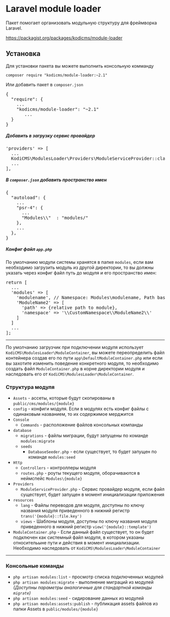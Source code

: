 # Laravel module loader
Пакет помогает организовать модульную структуру для фреймворка Laravel.

https://packagist.org/packages/kodicms/module-loader

## Установка

Для установки пакета вы можете выполнить консольную комманду

`composer require "kodicms/module-loader:~2.1"`

Или добавить пакет в `composer.json`
<pre>
{
  "require": {
    ...
    "kodicms/module-loader": "~2.1"
       ...
  }
}
</pre>


##### Добавить в загрузку сервис провайдер
<pre>
'providers' => [
  ...
  KodiCMS\ModulesLoader\Providers\ModuleServiceProvider::class,
  ...
],
</pre>

##### В `composer.json` добавить пространство имен
<pre>
{
  "autoload": {
    ...
    "psr-4": {
      ...
      "Modules\\"  : "modules/"
    },
    ...
  },
}
</pre>

##### Конфиг файл `app.php`
По умолчанию модули системы хранятся в папке `modules`, если вам необходимо загрузить модуль из другой директории,
то вы должны указать через конфиг файл путь до модуля и его пространство имен:

<pre>
return [
  ...
  'modules' => [
    'modulename', // Namespace: Modules\modulename, Path baseDir/modules/modulename
    'ModuleName2' => [
      'path' => {relative path to module},
      'namespace' => '\\CustomNamespace\\ModuleName2\\'
    ]
  ]
  ...
];
</pre>

----------

По умолчанию загрузчик при подключении модуля использует `KodiCMS\ModulesLoader\ModuleContainer`, вы можете 
переопределить файл контейнера создав его по пути `app\DefaultModuleContainer.php` или если вы захотите 
изменить поведение конкретного модуля, то необходимо создать файл `ModuleContainer.php` в корне директории модуля 
и наследовать его от `KodiCMS\ModulesLoader\ModuleContainer`.

### Структура модуля

 * `Assets` - ассеты, которые будут скопированы в `public/cms/modules/{module}`
 * `config` - конфиги модуля. Если в модулях есть конфиг файлы с одинаковым названием, то их содержимое мерджится
 * `Console`
   * `Commands` - расположение файлов консольных компанды
 * `database`
   * `migrations` - файлы миграции, будут запущены по команде `modules:migrate`
   * `seeds`
     * `DatabaseSeeder.php` - если существует, то будет запущен по команде `modules:seed`
 * `Http`
   * `Controllers` - контроллеры модуля
   * `routes.php` - роуты текущего модуля, оборачиваются в неймспейс `Modules\{module}`
 * `Providers`
   * `ModuleServiceProvider.php` - Сервис провайдер модуля, если файл существует, будет запущен в момент инициализации приложения
 * `resources`
   * `lang` - Файлы переводов для модуля, доступны по ключу названия модуля приведенного в нижний регистр `trans('{module}::file.key')`
   * `views` - Шаблоны модуля, доступны по ключу названия модуля приведенного в нижний регистр `view('{module}::template')`
 * `ModuleContainer.php` - Если данный файл существует, то он будет подключен как системный файл модуля, в котором указаны относительыне пути и действия в момент инициализации. Необходимо наследовать от `KodiCMS\ModulesLoader\ModuleContainer`

----------

### Консольные команды

 * `php artisan modules:list` - просмотр списка подключенных модулей  
 * `php artisan modules:migrate` - выполнение миграций из модулей *(Доступны параметры аналогичные для стандартной команды `migrate`)*
 * `php artisan modules:seed` - сидирование данных из модулей
 * `php artisan modules:assets:publish` - публикация assets файлов из папки Assets в `public/modules/{module}`
